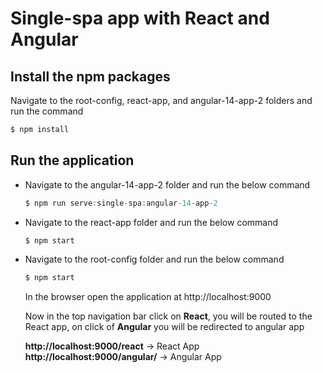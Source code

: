 # Single-spa app with React and Angular

## Install the npm packages
Navigate to the root-config, react-app, and angular-14-app-2 folders and run the command
```js
$ npm install
```

## Run the application

- Navigate to the angular-14-app-2 folder and run the below command
  ```js
  $ npm run serve:single-spa:angular-14-app-2
  ```
- Navigate to the react-app folder and run the below command
  ```js
  $ npm start
  ```
- Navigate to the root-config folder and run the below command
  ```js
  $ npm start
  ```
  
  In the browser open the application at http://localhost:9000
  
  Now in the top navigation bar click on **React**, you will be routed to the React app, on click of **Angular** you will be redirected to angular app
  
  **http://localhost:9000/react** -> React App
  **http://localhost:9000/angular/** -> Angular App
